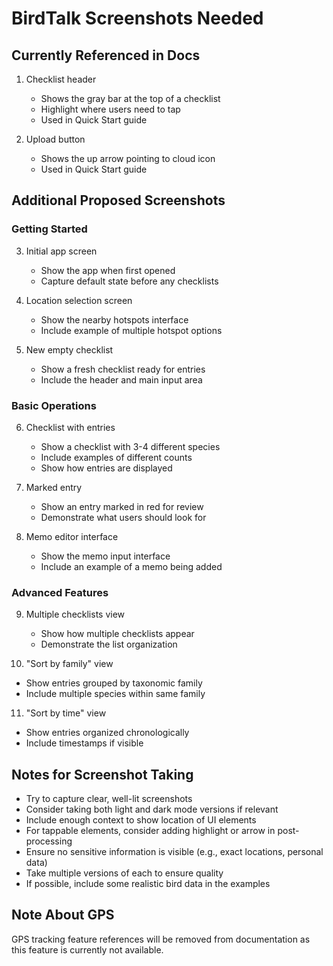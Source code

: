 # BirdTalk Screenshots Needed

## Currently Referenced in Docs
1. Checklist header
   - Shows the gray bar at the top of a checklist
   - Highlight where users need to tap
   - Used in Quick Start guide

2. Upload button
   - Shows the up arrow pointing to cloud icon
   - Used in Quick Start guide

## Additional Proposed Screenshots

### Getting Started
3. Initial app screen
   - Show the app when first opened
   - Capture default state before any checklists

4. Location selection screen
   - Show the nearby hotspots interface
   - Include example of multiple hotspot options

5. New empty checklist
   - Show a fresh checklist ready for entries
   - Include the header and main input area

### Basic Operations
6. Checklist with entries
   - Show a checklist with 3-4 different species
   - Include examples of different counts
   - Show how entries are displayed

7. Marked entry
   - Show an entry marked in red for review
   - Demonstrate what users should look for

8. Memo editor interface
   - Show the memo input interface
   - Include an example of a memo being added

### Advanced Features
9. Multiple checklists view
   - Show how multiple checklists appear
   - Demonstrate the list organization

10. "Sort by family" view
   - Show entries grouped by taxonomic family
   - Include multiple species within same family

11. "Sort by time" view
   - Show entries organized chronologically
   - Include timestamps if visible

## Notes for Screenshot Taking
- Try to capture clear, well-lit screenshots
- Consider taking both light and dark mode versions if relevant
- Include enough context to show location of UI elements
- For tappable elements, consider adding highlight or arrow in post-processing
- Ensure no sensitive information is visible (e.g., exact locations, personal data)
- Take multiple versions of each to ensure quality
- If possible, include some realistic bird data in the examples

## Note About GPS
GPS tracking feature references will be removed from documentation as this feature is currently not available.
